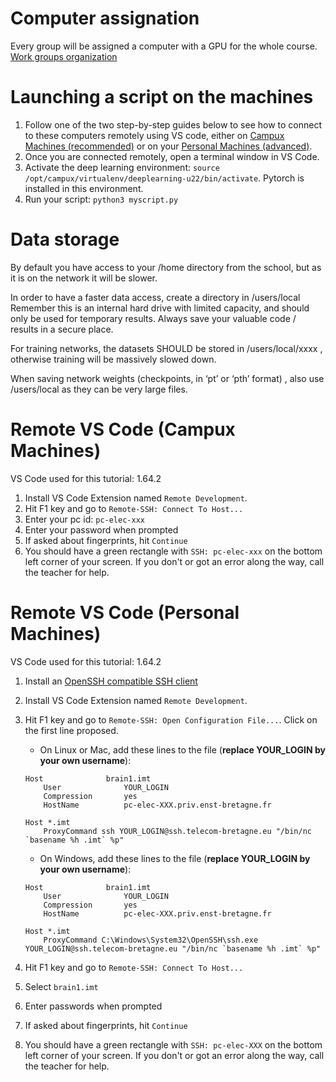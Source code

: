 # Computer assignation
Every group will be assigned a computer with a GPU for the whole course.
[Work groups organization](https://docs.google.com/document/d/1RhU58oDF8zuCu3yXcQzmQn7ZCacSuL8YbmbcFwi6sSg/edit?usp=sharing)

# Launching a script on the machines
1. Follow one of the two step-by-step guides below to see how to connect to these computers remotely using VS code, either on [Campux Machines (recommended)](#remote-vs-code-campux-machines) or on your [Personal Machines (advanced)](#remote-vs-code-personal-machines).
2. Once you are connected remotely, open a terminal window in VS Code.
3. Activate the deep learning environment: `source /opt/campux/virtualenv/deeplearning-u22/bin/activate`. Pytorch is installed in this environment.
4. Run your script: `python3 myscript.py`

# Data storage
By default you have access to your /home directory from the school, but as it is on the network it will be slower. 

In order to have a faster data access, create a directory in /users/local 
Remember this is an internal hard drive with limited capacity, and should only be used for temporary results. Always save your valuable code / results in a secure place. 

For training networks, the datasets SHOULD be stored in /users/local/xxxx , otherwise training will be massively slowed down. 

When saving network weights (checkpoints, in ‘pt’ or ‘pth’ format) , also use /users/local as they can be very large files. 


# Remote VS Code (Campux Machines)
VS Code used for this tutorial: 1.64.2

1. Install VS Code Extension named `Remote Development`.
2. Hit F1 key and go to `Remote-SSH: Connect To Host...`
3. Enter your pc id: `pc-elec-xxx`
4. Enter your password when prompted
5. If asked about fingerprints, hit `Continue`
6. You should have a green rectangle with `SSH: pc-elec-xxx` on the bottom left corner of your screen. If you don't or got an error along the way, call the teacher for help.

# Remote VS Code (Personal Machines)
VS Code used for this tutorial: 1.64.2

1. Install an [OpenSSH compatible SSH client](https://code.visualstudio.com/docs/remote/troubleshooting#_installing-a-supported-ssh-client)
2. Install VS Code Extension named `Remote Development`.
3. Hit F1 key and go to `Remote-SSH: Open Configuration File...`. Click on the first line proposed.
    - On Linux or Mac, add these lines to the file (**replace YOUR_LOGIN by your own username**): 
    ```
    Host              brain1.imt
        User              YOUR_LOGIN
        Compression       yes
        HostName          pc-elec-XXX.priv.enst-bretagne.fr

    Host *.imt
        ProxyCommand ssh YOUR_LOGIN@ssh.telecom-bretagne.eu "/bin/nc `basename %h .imt` %p"
    ```

    - On Windows, add these lines to the file (**replace YOUR_LOGIN by your own username**):

    ```
    Host              brain1.imt
        User              YOUR_LOGIN
        Compression       yes
        HostName          pc-elec-XXX.priv.enst-bretagne.fr

    Host *.imt
        ProxyCommand C:\Windows\System32\OpenSSH\ssh.exe YOUR_LOGIN@ssh.telecom-bretagne.eu "/bin/nc `basename %h .imt` %p"
    ```
4. Hit F1 key and go to `Remote-SSH: Connect To Host...`
5. Select `brain1.imt`
6. Enter passwords when prompted
7. If asked about fingerprints, hit `Continue`
8. You should have a green rectangle with `SSH: pc-elec-XXX` on the bottom left corner of your screen. If you don't or got an error along the way, call the teacher for help.

